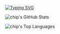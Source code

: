 <a href="https://git.io/typing-svg">
  <img src="https://readme-typing-svg.demolab.com?font=Fira+Code&pause=1000&color=F6428E&repeat=false&width=490&lines=When+I+have+time%2C+I+like+to+build+things." alt="Typing SVG" />
</a>
<p align="left">
  <img src="https://github-readme-stats.vercel.app/api?username=chippokiddo&show_icons=true&theme=radical&layout=compact&card_width=490" alt="chip's GitHub Stats" />
</p>
<p align="left">
  <img src="https://github-readme-stats.vercel.app/api/top-langs/?username=chippokiddo&layout=compact&theme=radical&card_width=490" alt="chip's Top Languages" />
</p>
